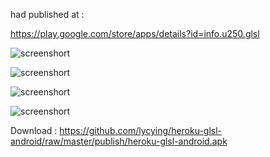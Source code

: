 
had published at :

https://play.google.com/store/apps/details?id=info.u250.glsl

![screenshort](https://raw.githubusercontent.com/lycying/heroku-glsl-android/master/publish/s1.png)

![screenshort](https://raw.githubusercontent.com/lycying/heroku-glsl-android/master/publish/s2.png)

![screenshort](https://raw.githubusercontent.com/lycying/heroku-glsl-android/master/publish/s3.png)

![screenshort](https://raw.githubusercontent.com/lycying/heroku-glsl-android/master/publish/s4.png)



Download :
https://github.com/lycying/heroku-glsl-android/raw/master/publish/heroku-glsl-android.apk
